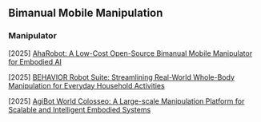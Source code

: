 ## Bimanual Mobile Manipulation

### Manipulator

[2025] [AhaRobot: A Low-Cost Open-Source Bimanual Mobile Manipulator for Embodied AI](https://arxiv.org/abs/2503.10070)

[2025] [BEHAVIOR Robot Suite: Streamlining Real-World Whole-Body Manipulation for Everyday Household Activities](https://arxiv.org/abs/2503.05652)

[2025] [AgiBot World Colosseo: A Large-scale Manipulation Platform for Scalable and Intelligent Embodied Systems](https://arxiv.org/abs/2503.06669)